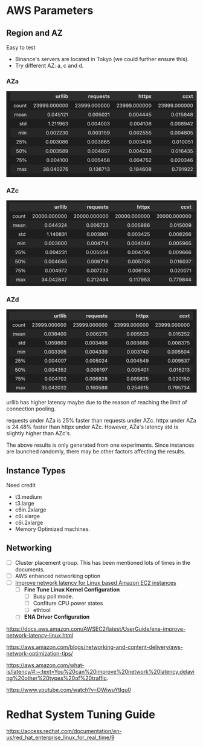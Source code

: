 # AWS Parameters

## Region and AZ

Easy to test

- Binance's servers are located in Tokyo (we could further ensure this). 
- Try different AZ: a, c and d. 

### AZa

<img src="../Figure/TokyoAZa.png" alt="TokyoAZa" style="zoom:50%;" />



### AZc

<img src="../Figure/TokyoAZc.png" alt="TokyoAZc" style="zoom:50%;" />

### AZd

<img src="../Figure/TokyoAZd.png" alt="image-20231018194130989" style="zoom:50%;" />

urllib has higher latency maybe due to the reason of reaching the limit of connection pooling.

requests under AZa is 25% faster than requests under AZc. httpx under AZa is 24.48% faster than httpx under AZc. However, AZa's latency std is slightly higher than AZc's.

The above results is only generated from one experiments. Since instances are launched randomly, there may be other factors affecting the results.



## Instance Types

Need credit

- t3.medium
- t3.large
- c6in.2xlarge
- c6i.xlarge
- c6i.2xlarge
- Memory Optimized machines.

## Networking

- [ ] Cluster placement group. This has been mentioned lots of times in the documents.
- [ ] AWS enhanced networking option
- [ ] [Improve network latency for Linux based Amazon EC2 instances]()
  - [ ] **Fine Tune Linux Kernel Configuration**
    - [ ] Busy poll mode.
    - [ ] Confiture CPU power states
    - [ ] ethtool
    
  - [ ] **ENA Driver Configuration**

https://docs.aws.amazon.com/AWSEC2/latest/UserGuide/ena-improve-network-latency-linux.html

https://aws.amazon.com/blogs/networking-and-content-delivery/aws-network-optimization-tips/

https://aws.amazon.com/what-is/latency/#:~:text=You%20can%20improve%20network%20latency,delaying%20other%20types%20of%20traffic.

 https://www.youtube.com/watch?v=DWiwuYtIgu0



# Redhat System Tuning Guide

https://access.redhat.com/documentation/en-us/red_hat_enterprise_linux_for_real_time/9
